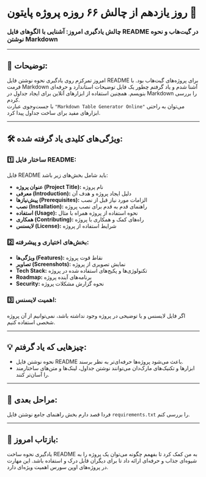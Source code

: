 # روز یازدهم از چالش ۶۶ روزه پروژه پایتون 📅  
### چالش یادگیری امروز: آشنایی با الگوهای فایل README در گیت‌هاب و نحوه نوشتن Markdown  

---

## 🎯 توضیحات:  
امروز تمرکزم روی یادگیری نحوه نوشتن فایل README برای پروژه‌های گیت‌هاب بود. با فرمت Markdown آشنا شدم و یاد گرفتم چطور یک فایل توضیحات استاندارد و حرفه‌ای بنویسم. همچنین استفاده از ابزارهای آنلاین برای ایجاد جداول در Markdown را بررسی کردم.  
با جست‌وجوی عبارت `"Markdown Table Generator Online"` می‌توان به راحتی ابزارهای مفید برای ساخت جداول پیدا کرد.  

---

## 🛠️ ویژگی‌های کلیدی یاد گرفته شده:  

### 1️⃣ ساختار فایل README:  
فایل README باید شامل بخش‌های زیر باشد:  
- **عنوان پروژه (Project Title):** نام پروژه  
- **معرفی (Introduction):** دلیل ایجاد پروژه و هدف آن  
- **پیش‌نیازها (Prerequisites):** الزامات مورد نیاز قبل از نصب  
- **نصب (Installation):** راهنمای قدم به قدم برای نصب پروژه  
- **استفاده (Usage):** نحوه استفاده از پروژه همراه با مثال  
- **همکاری (Contributing):** راه‌های کمک و همکاری با پروژه  
- **لایسنس (License):** شرایط استفاده از پروژه  

### 2️⃣ بخش‌های اختیاری و پیشرفته:  
- **ویژگی‌ها (Features):** نقاط قوت پروژه  
- **تصاویر (Screenshots):** نمایش تصویری از پروژه  
- **Tech Stack:** تکنولوژی‌ها و پکیج‌های استفاده شده در پروژه  
- **Roadmap:** برنامه‌های آینده پروژه  
- **Security:** نحوه گزارش مشکلات پروژه  

### 3️⃣ اهمیت لایسنس:  
اگر فایل لایسنس و یا توضیحی در پروژه وجود نداشته باشد، نمی‌توانیم از آن پروژه شخصی استفاده کنیم.  

---

## 💡 چیزهایی که یاد گرفتم:  
- نحوه نوشتن فایل README باعث می‌شود پروژه‌ها حرفه‌ای‌تر به نظر برسند.  
- ابزارها و تکنیک‌های مارک‌دان می‌توانند نوشتن جداول، لینک‌ها و متن‌های ساختارمند را آسان‌تر کنند.  

---

## 🚀 مراحل بعدی:  
فردا قصد دارم بخش راهنمای جامع نوشتن فایل `requirements.txt` را بررسی کنم.  

---

## 📝 بازتاب امروز:  
یادگیری نحوه ساخت README به من کمک کرد تا بفهمم چگونه می‌توان یک پروژه را به شیوه‌ای جذاب و حرفه‌ای ارائه داد تا برای دیگران قابل درک و استفاده باشد. این مهارت در پروژه‌های اوپن سورس اهمیت ویژه‌ای دارد.  
